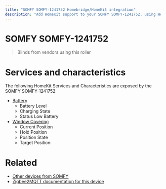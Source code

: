 ```yaml
---
title: "SOMFY SOMFY-1241752 Homebridge/HomeKit integration"
description: "Add HomeKit support to your SOMFY SOMFY-1241752, using Homebridge, Zigbee2MQTT and homebridge-z2m."
---
```

<!---
This file has been GENERATED using src/docgen/docgen.ts
DO NOT EDIT THIS FILE MANUALLY!
-->
# SOMFY SOMFY-1241752
> Blinds from vendors using this roller


# Services and characteristics
The following HomeKit Services and Characteristics are exposed by
the SOMFY SOMFY-1241752

* [Battery](../../battery.md)
  * Battery Level
  * Charging State
  * Status Low Battery
* [Window Covering](../../cover.md)
  * Current Position
  * Hold Position
  * Position State
  * Target Position


# Related
* [Other devices from SOMFY](../index.md#somfy)
* [Zigbee2MQTT documentation for this device](https://www.zigbee2mqtt.io/devices/SOMFY-1241752.html)